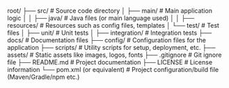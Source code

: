 <!-- sdf_baccarat/
├── data/
│   ├── user.db
│   └── game_history.csv
│
├── src/
│   ├── server/
│   │   ├── handlers/
│   │   │   ├── Server.java
│   │   │   └── ClientHandler.java
│   │   └── game/
│   │       ├── BaccaratEngine.java
│   │       ├── Banker.java
│   │       ├── Card.java
│   │       ├── DataFileDir.java
│   │       ├── Deck.java
│   │       └── Player.java
│   └── client/
│       └── Client.java
│
└── README.md -->

root/
├── src/                         # Source code directory
│   ├── main/                    # Main application logic
│   │   ├── java/                # Java files (or main language used)
│   │   ├── resources/           # Resources such as config files, templates
│   └── test/                    # Test files
│       ├── unit/                # Unit tests
│       ├── integration/         # Integration tests
├── docs/                        # Documentation files
├── config/                      # Configuration files for the application
├── scripts/                     # Utility scripts for setup, deployment, etc.
├── assets/                      # Static assets like images, logos, fonts
├── .gitignore                   # Git ignore file
├── README.md                    # Project documentation
├── LICENSE                      # License information
└── pom.xml (or equivalent)       # Project configuration/build file (Maven/Gradle/npm etc.)
